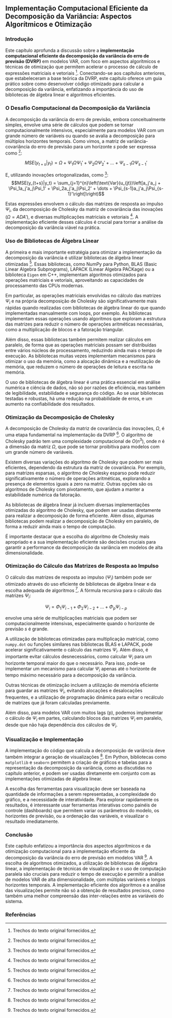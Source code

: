 ## Implementação Computacional Eficiente da Decomposição da Variância: Aspectos Algorítmicos e Otimização

### Introdução
Este capítulo aprofunda a discussão sobre a **implementação computacional eficiente da decomposição da variância do erro de previsão (DVRP)** em modelos VAR, com foco em aspectos algorítmicos e técnicas de otimização que permitem acelerar o processo de cálculo de expressões matriciais e vetoriais [^1]. Conectando-se aos capítulos anteriores, que estabeleceram a base teórica da DVRP, este capítulo oferece um guia prático sobre como desenvolver código otimizado para calcular a decomposição da variância, enfatizando a importância do uso de bibliotecas de álgebra linear e algoritmos eficientes.

### O Desafio Computacional da Decomposição da Variância

A decomposição da variância do erro de previsão, embora conceitualmente simples, envolve uma série de cálculos que podem se tornar computacionalmente intensivos, especialmente para modelos VAR com um grande número de variáveis ou quando se avalia a decomposição para múltiplos horizontes temporais. Como vimos, a matriz de variância-covariância do erro de previsão para um horizonte *s* pode ser expressa como [^1]:

$$MSE(y_{t+s}|y_t) = \Omega + \Psi_1\Omega\Psi_1' + \Psi_2\Omega\Psi_2' + \dots + \Psi_{s-1}\Omega\Psi_{s-1}'$$

E, utilizando inovações ortogonalizadas, como [^1]:
$$MSE(y_{t+s}|y_t) = \sum_{j=1}^{n}\left(\text{Var}(u_{jt})\left[a_j'a_j + \Psi_1a_j'a_j\Psi_1' + \Psi_2a_j'a_j\Psi_2' + \dots + \Psi_{s-1}a_j'a_j\Psi_{s-1}'\right]\right)$$

Estas expressões envolvem o cálculo das matrizes de resposta ao impulso $\Psi_i$, da decomposição de Cholesky da matriz de covariância das inovações ($\Omega = ADA'$), e diversas multiplicações matriciais e vetoriais [^1]. A implementação eficiente desses cálculos é crucial para tornar a análise da decomposição da variância viável na prática.

### Uso de Bibliotecas de Álgebra Linear
A primeira e mais importante estratégia para otimizar a implementação da decomposição da variância é utilizar bibliotecas de álgebra linear otimizadas [^1]. Essas bibliotecas, como NumPy para Python, BLAS (Basic Linear Algebra Subprograms), LAPACK (Linear Algebra PACKage) ou a biblioteca `Eigen` em C++, implementam algoritmos otimizados para operações matriciais e vetoriais, aproveitando as capacidades de processamento das CPUs modernas.

Em particular, as operações matriciais envolvidas no cálculo das matrizes $\Psi_i$ e na própria decomposição de Cholesky são significativamente mais rápidas quando realizadas com bibliotecas de álgebra linear do que quando implementadas manualmente com loops, por exemplo. As bibliotecas implementam essas operações usando algoritmos que exploram a estrutura das matrizes para reduzir o número de operações aritméticas necessárias, como a multiplicação de blocos e a fatoração triangular.

Além disso, essas bibliotecas também permitem realizar cálculos em paralelo, de forma que as operações matriciais possam ser distribuídas entre vários núcleos de processamento, reduzindo ainda mais o tempo de execução. As bibliotecas muitas vezes implementam mecanismos para otimizar o uso da memória, como a alocação dinâmica e a reutilização de memória, que reduzem o número de operações de leitura e escrita na memória.

O uso de bibliotecas de álgebra linear é uma prática essencial em análise numérica e ciência de dados, não só por razões de eficiência, mas também de legibilidade, estabilidade e segurança do código. Ao se usar bibliotecas testadas e robustas, há uma redução na probabilidade de erros, e um aumento na confiabilidade dos resultados.

### Otimização da Decomposição de Cholesky
A decomposição de Cholesky da matriz de covariância das inovações, $\Omega$, é uma etapa fundamental na implementação da DVRP [^1]. O algoritmo de Cholesky padrão tem uma complexidade computacional de $O(n^3)$, onde *n* é a dimensão da matriz $\Omega$, que pode se tornar proibitiva para modelos com um grande número de variáveis.

Existem diversas variações do algoritmo de Cholesky que podem ser mais eficientes, dependendo da estrutura da matriz de covariância. Por exemplo, para matrizes esparsas, o algoritmo de Cholesky esparso pode reduzir significativamente o número de operações aritméticas, explorando a presença de elementos iguais a zero na matriz. Outras opções são os algoritmos de Cholesky com pivotamento, que ajudam a manter a estabilidade numérica da fatoração.

As bibliotecas de álgebra linear já incluem diversas implementações otimizadas do algoritmo de Cholesky, que podem ser usadas diretamente para realizar a decomposição de forma eficiente. Além disso, algumas bibliotecas podem realizar a decomposição de Cholesky em paralelo, de forma a reduzir ainda mais o tempo de computação.

É importante destacar que a escolha do algoritmo de Cholesky mais apropriado e a sua implementação eficiente são decisões cruciais para garantir a performance da decomposição da variância em modelos de alta dimensionalidade.

### Otimização do Cálculo das Matrizes de Resposta ao Impulso
O cálculo das matrizes de resposta ao impulso ($\Psi_i$) também pode ser otimizado através do uso eficiente de bibliotecas de álgebra linear e da escolha adequada de algoritmos [^1]. A fórmula recursiva para o cálculo das matrizes $\Psi_i$:

$$ \Psi_i = \Phi_1\Psi_{i-1} + \Phi_2\Psi_{i-2} + \ldots + \Phi_p\Psi_{i-p} $$

envolve uma série de multiplicações matriciais que podem ser computacionalmente intensivas, especialmente quando o horizonte de previsão *s* é grande.

A utilização de bibliotecas otimizadas para multiplicação matricial, como `numpy.dot` ou funções similares nas bibliotecas BLAS e LAPACK, pode acelerar significativamente o cálculo das matrizes $\Psi_i$. Além disso, é importante evitar cálculos desnecessários, como calcular $\Psi_i$ para um horizonte temporal maior do que o necessário. Para isso, pode-se implementar um mecanismo para calcular $\Psi_i$ apenas até o horizonte de tempo máximo necessário para a decomposição da variância.

Outras técnicas de otimização incluem a utilização de memória eficiente para guardar as matrizes $\Psi_i$, evitando alocações e desalocações frequentes, e a utilização de programação dinâmica para evitar o recálculo de matrizes que já foram calculadas previamente.

Além disso, para modelos VAR com muitos lags (p), podemos implementar o cálculo de $\Psi_i$ em partes, calculando blocos das matrizes $\Psi_i$ em paralelo, desde que não haja dependência dos cálculos de $\Psi_i$.
### Visualização e Implementação
A implementação do código que calcula a decomposição de variância deve também integrar a geração de visualizações [^1]. Em Python, bibliotecas como `matplotlib` e `seaborn` permitem a criação de gráficos e tabelas para a representação da decomposição da variância, como as discutidas no capítulo anterior, e podem ser usadas diretamente em conjunto com as implementações otimizadas de álgebra linear.

A escolha das ferramentas para visualização deve ser baseada na quantidade de informações a serem representadas, a complexidade do gráfico, e a necessidade de interatividade. Para explorar rapidamente os resultados, é interessante usar ferramentas interativas como painéis de controle (dashboards) que permitem variar os parâmetros do modelo, os horizontes de previsão, ou a ordenação das variáveis, e visualizar o resultado imediatamente.

### Conclusão
Este capítulo enfatizou a importância dos aspectos algorítmicos e da otimização computacional para a implementação eficiente da decomposição da variância do erro de previsão em modelos VAR [^1]. A escolha de algoritmos otimizados, a utilização de bibliotecas de álgebra linear, a implementação de técnicas de visualização e o uso de computação paralela são cruciais para reduzir o tempo de execução e permitir a análise de modelos VAR de alta dimensionalidade, com múltiplas variáveis e longos horizontes temporais. A implementação eficiente dos algoritmos e a análise das visualizações permite não só a obtenção de resultados precisos, como também uma melhor compreensão das inter-relações entre as variáveis do sistema.

### Referências
[^1]: Trechos do texto original fornecidos.
<!-- END -->
